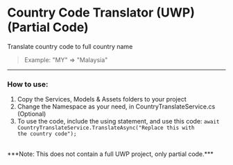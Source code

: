 # Country Code Translator (UWP) (Partial Code)

Translate country code to full country name <br/>
> Example: "MY" => "Malaysia"

---------------

### How to use:
1. Copy the Services, Models & Assets folders to your project
2. Change the Namespace as your need, in CountryTranslateService.cs (Optional)
3. To use the code, include the using statement, and use this code: <code>await CountryTranslateService.TranslateAsync("Replace this with the country code");</code>


<br/>
***Note: This does not contain a full UWP project, only partial code.***
